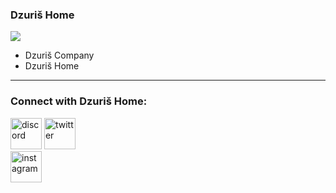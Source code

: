 ### Dzuriš Home
![](https://pbs.twimg.com/profile_banners/1281659403117240323/1611382620/1500x500)

- Dzuriš Company
- Dzuriš Home

---

### Connect with Dzuriš Home:

[<img src='https://cdn.jsdelivr.net/npm/simple-icons@3.0.1/icons/discord.svg' alt='discord' height='50'>](https://discord.gg/tVKdCKURk5)
[<img src='https://cdn.jsdelivr.net/npm/simple-icons@3.0.1/icons/twitter.svg' alt='twitter' height='50'>](https://twitter.com/DzurisHome)  
[<img src='https://cdn.jsdelivr.net/npm/simple-icons@3.0.1/icons/instagram.svg' alt='instagram' height='50'>](https://www.instagram.com/DzurisHome/)

